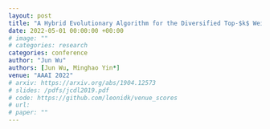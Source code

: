 ```yaml
---
layout: post
title: "A Hybrid Evolutionary Algorithm for the Diversified Top-$k$ Weight Clique Search Problem (Student Abstract)"
date: 2022-05-01 00:00:00 +00:00
# image: ""
# categories: research
categories: conference
author: "Jun Wu"
authors: [Jun Wu, Minghao Yin*]
venue: "AAAI 2022"
# arxiv: https://arxiv.org/abs/1904.12573
# slides: /pdfs/jcdl2019.pdf
# code: https://github.com/leonidk/venue_scores
# url: 
# paper: ""
---
```

